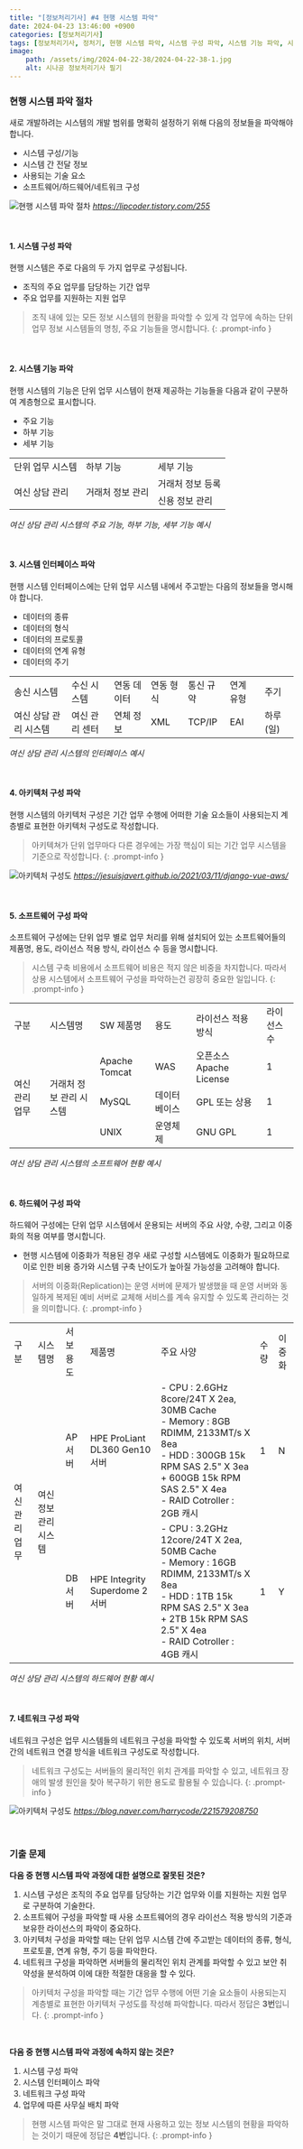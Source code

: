 ```yaml
---
title: "[정보처리기사] #4 현행 시스템 파악"
date: 2024-04-23 13:46:00 +0900
categories: [정보처리기사]
tags: [정보처리기사, 정처기, 현행 시스템 파악, 시스템 구성 파악, 시스템 기능 파악, 시스템 인터페이스 파악, 포로토콜, 통신규약, xml, tcp/ip, eai, 아키텍처 구성도, 소프트웨어 구성 파악, 하드웨어 구성 파악, 네트워크 구성 파악, 네트워크 구성도]
image:
    path: /assets/img/2024-04-22-38/2024-04-22-38-1.jpg
    alt: 시나공 정보처리기사 필기
---
```


### 현행 시스템 파악 절차

새로 개발하려는 시스템의 개발 범위를 명확히 설정하기 위해 다음의 정보들을 파악해야 합니다.

- 시스템 구성/기능
- 시스템 간 전달 정보
- 사용되는 기술 요소
- 소프트웨어/하드웨어/네트워크 구성

![현행 시스템 파악 절차](/assets/img/2024-04-23-41/2024-04-23-41-1.png)
_https://lipcoder.tistory.com/255_

&nbsp;

#### 1. 시스템 구성 파악

현행 시스템은 주로 다음의 두 가지 업무로 구성됩니다.

- 조직의 주요 업무를 담당하는 기간 업무
- 주요 업무를 지원하는 지원 업무

> 조직 내에 있는 모든 정보 시스템의 현황을 파악할 수 있게 각 업무에 속하는 단위 업무 정보 시스템들의 명칭, 주요 기능들을 명시합니다.
{: .prompt-info }

&nbsp;

#### 2. 시스템 기능 파악

현행 시스템의 기능은 단위 업무 시스템이 현재 제공하는 기능들을 다음과 같이 구분하여 계층형으로 표시합니다.

- 주요 기능
- 하부 기능
- 세부 기능

<table>
    <tr>
        <td>단위 업무 시스템</td>
        <td>하부 기능</td>
        <td>세부 기능</td>
    </tr>
    <tr>
        <td rowspan="2">여신 상담 관리</td>
        <td rowspan="2">거래처 정보 관리</td>
        <td>거래처 정보 등록</td>
    </tr>
    <tr>
        <td>신용 정보 관리</td>
    </tr>
</table>

_여신 상담 관리 시스템의 주요 기능, 하부 기능, 세부 기능 예시_

&nbsp;

#### 3. 시스템 인터페이스 파악

현행 시스템 인터페이스에는 단위 업무 시스템 내에서 주고받는 다음의 정보들을 명시해야 합니다.

- 데이터의 종류
- 데이터의 형식
- 데이터의 프로토콜
- 데이터의 연계 유형
- 데이터의 주기

<table>
    <tr>
        <td>송신 시스템</td>
        <td>수신 시스템</td>
        <td>연동 데이터</td>
        <td>연동 형식</td>
        <td>통신 규약</td>
        <td>연계 유형</td>
        <td>주기</td>
    </tr>
    <tr>
        <td>여신 상담 관리 시스템</td>
        <td>여신 관리 센터</td>
        <td>연체 정보</td>
        <td>XML</td>
        <td>TCP/IP</td>
        <td>EAI</td>
        <td>하루(일)</td>
    </tr>
</table>

_여신 상담 관리 시스템의 인터페이스 예시_

&nbsp;

#### 4. 아키텍처 구성 파악

현행 시스템의 아키텍처 구성은 기간 업무 수행에 어떠한 기술 요소들이 사용되는지 계층별로 표현한 아키텍처 구성도로 작성합니다.

> 아키텍쳐가 단위 업무마다 다른 경우에는 가장 핵심이 되는 기간 업무 시스템을 기준으로 작성합니다.
{: .prompt-info }

![아키텍처 구성도](/assets/img/2024-04-23-41/2024-04-23-41-2.png)
_https://jesuisjavert.github.io/2021/03/11/django-vue-aws/_

&nbsp;

#### 5. 소프트웨어 구성 파악

소프트웨어 구성에는 단위 업무 별로 업무 처리를 위해 설치되어 있는 소프트웨어들의 제품명, 용도, 라이선스 적용 방식, 라이선스 수 등을 명시합니다.

> 시스템 구축 비용에서 소프트웨어 비용은 적지 않은 비중을 차지합니다. 따라서 상용 시스템에서 소프트웨어 구성을 파악하는건 굉장히 중요한 일입니다.
{: .prompt-info }

<table>
    <tr>
        <td>구분</td>
        <td>시스템명</td>
        <td>SW 제품명</td>
        <td>용도</td>
        <td>라이선스 적용 방식</td>
        <td>라이선스 수</td>
    </tr>
    <tr>
        <td rowspan="3">여신 관리 업무</td>
        <td rowspan="3">거래처 정보 관리 시스템</td>
        <td>Apache Tomcat</td>
        <td>WAS</td>
        <td>오픈소스 Apache License</td>
        <td>1</td>
    </tr>
    <tr>
        <td>MySQL</td>
        <td>데이터베이스</td>
        <td>GPL 또는 상용</td>
        <td>1</td>
    </tr>
    <tr>
        <td>UNIX</td>
        <td>운영체제</td>
        <td>GNU GPL</td>
        <td>1</td>
    </tr>
</table>

_여신 상담 관리 시스템의 소프트웨어 현황 예시_

&nbsp;

#### 6. 하드웨어 구성 파악

하드웨어 구성에는 단위 업무 시스템에서 운용되는 서버의 주요 사양, 수량, 그리고 이중화의 적용 여부를 명시합니다.

- 현행 시스템에 이중화가 적용된 경우 새로 구성할 시스템에도 이중화가 필요하므로 이로 인한 비용 증가와 시스템 구축 난이도가 높아질 가능성을 고려해야 합니다.

> 서버의 이중화(Replication)는 운영 서버에 문제가 발생했을 때 운영 서버와 동일하게 복제된 예비 서버로 교체해 서비스를 계속 유지할 수 있도록 관리하는 것을 의미합니다.
{: .prompt-info }

<table>
    <tr>
        <td>구분</td>
        <td>시스템명</td>
        <td>서보 용도</td>
        <td>제품명</td>
        <td>주요 사양</td>
        <td>수량</td>
        <td>이중화</td>
    </tr>
    <tr>
        <td rowspan="2">여신 관리 업무</td>
        <td rowspan="2">여신 정보 관리 시스템</td>
        <td>AP 서버</td>
        <td>HPE ProLiant DL360 Gen10 서버</td>
        <td>
            - CPU : 2.6GHz 8core/24T X 2ea, 30MB Cache<br>
            - Memory : 8GB RDIMM, 2133MT/s X 8ea<br>
            - HDD : 300GB 15k RPM SAS 2.5" X 3ea + 600GB 15k RPM SAS 2.5" X 4ea<br>
            - RAID Cotroller : 2GB 캐시
        </td>
        <td>1</td>
        <td>N</td>
    </tr>
    <tr>
        <td>DB 서버</td>
        <td>HPE Integrity Superdome 2 서버</td>
        <td>
            - CPU : 3.2GHz 12core/24T X 2ea, 50MB Cache<br>
            - Memory : 16GB RDIMM, 2133MT/s X 8ea<br>
            - HDD : 1TB 15k RPM SAS 2.5" X 3ea + 2TB 15k RPM SAS 2.5" X 4ea<br>
            - RAID Cotroller : 4GB 캐시
        </td>
        <td>1</td>
        <td>Y</td>
    </tr>
</table>

_여신 상담 관리 시스템의 하드웨어 현황 예시_

&nbsp;

#### 7. 네트워크 구성 파악

네트워크 구성은 업무 시스템들의 네트워크 구성을 파악할 수 있도록 서버의 위치, 서버 간의 네트워크 연결 방식을 네트워크 구성도로 작성합니다.

> 네트워크 구성도는 서버들의 물리적인 위치 관계를 파악할 수 있고, 네트워크 장애의 발생 원인을 찾아 복구하기 위한 용도로 활용될 수 있습니다.
{: .prompt-info }

![아키텍처 구성도](/assets/img/2024-04-23-41/2024-04-23-41-3.png)
_https://blog.naver.com/harrycode/221579208750_

&nbsp;

### 기출 문제

**다음 중 현행 시스템 파악 과정에 대한 설명으로 잘못된 것은?**

1. 시스템 구성은 조직의 주요 업무를 담당하는 기간 업무와 이를 지원하는 지원 업무로 구분하여 기술한다.
2. 소프트웨어 구성을 파악할 때 사용 소프트웨어의 경우 라이선스 적용 방식의 기준과 보유한 라이선스의 파악이 중요하다.
3. 아키텍처 구성을 파악할 때는 단위 업무 시스템 간에 주고받는 데이터의 종류, 형식, 프로토콜, 연계 유형, 주기 등을 파악한다.
4. 네트워크 구성을 파악하면 서버들의 물리적인 위치 관계를 파악할 수 있고 보안 취약성을 분석하여 이에 대한 적절한 대응을 할 수 있다.

> 아키텍처 구성을 파악할 때는 기간 업무 수행에 어떤 기술 요소들이 사용되는지 계층별로 표현한 아키텍처 구성도를 작성해 파악합니다. 따라서 정답은 **3번**입니다.
{: .prompt-info }

&nbsp;

**다음 중 현행 시스템 파악 과정에 속하지 않는 것은?**

1. 시스템 구성 파악
2. 시스템 인터페이스 파악
3. 네트워크 구성 파악
4. 업무에 따른 사무실 배치 파악

> 현행 시스템 파악은 말 그대로 현재 사용하고 있는 정보 시스템의 현황을 파악하는 것이기 때문에 정답은 **4번**입니다.
{: .prompt-info }